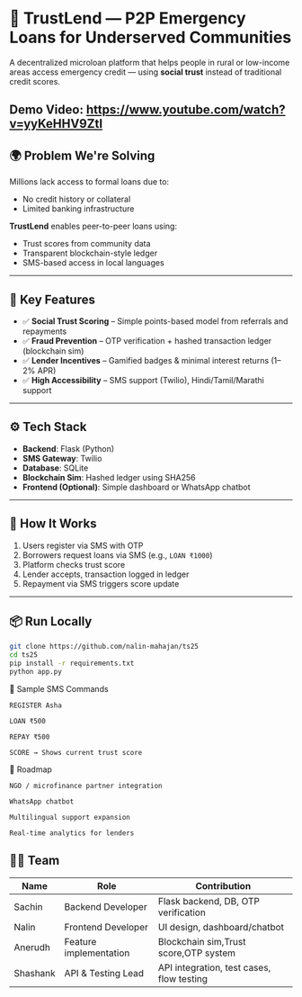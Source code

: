 # 💸 TrustLend — P2P Emergency Loans for Underserved Communities

A decentralized microloan platform that helps people in rural or low-income areas access emergency credit — using **social trust** instead of traditional credit scores.

Demo Video: https://www.youtube.com/watch?v=yyKeHHV9ZtI
---

## 🌍 Problem We're Solving

Millions lack access to formal loans due to:
- No credit history or collateral
- Limited banking infrastructure

**TrustLend** enables peer-to-peer loans using:
- Trust scores from community data
- Transparent blockchain-style ledger
- SMS-based access in local languages

---

## 🔑 Key Features

- ✅ **Social Trust Scoring** – Simple points-based model from referrals and repayments
- ✅ **Fraud Prevention** – OTP verification + hashed transaction ledger (blockchain sim)
- ✅ **Lender Incentives** – Gamified badges & minimal interest returns (1–2% APR)
- ✅ **High Accessibility** – SMS support (Twilio), Hindi/Tamil/Marathi support

---

## ⚙️ Tech Stack

- **Backend**: Flask (Python)
- **SMS Gateway**: Twilio
- **Database**: SQLite
- **Blockchain Sim**: Hashed ledger using SHA256
- **Frontend (Optional)**: Simple dashboard or WhatsApp chatbot

---

## 🧪 How It Works

1. Users register via SMS with OTP
2. Borrowers request loans via SMS (e.g., `LOAN ₹1000`)
3. Platform checks trust score
4. Lender accepts, transaction logged in ledger
5. Repayment via SMS triggers score update

---

## 📦 Run Locally

```bash
git clone https://github.com/nalin-mahajan/ts25
cd ts25
pip install -r requirements.txt
python app.py
``` 
📲 Sample SMS Commands

    REGISTER Asha

    LOAN ₹500

    REPAY ₹500

    SCORE → Shows current trust score

🔮 Roadmap

    NGO / microfinance partner integration

    WhatsApp chatbot

    Multilingual support expansion

    Real-time analytics for lenders

## 👨‍💻 Team

| Name     | Role                    | Contribution                              |
|----------|-------------------------|-------------------------------------------|
| Sachin   | Backend Developer       | Flask backend, DB, OTP verification       |
| Nalin    | Frontend Developer      | UI design, dashboard/chatbot              |
| Anerudh  |Feature implementation|Blockchain sim,Trust score,OTP system|
| Shashank | API & Testing Lead      | API integration, test cases, flow testing |
